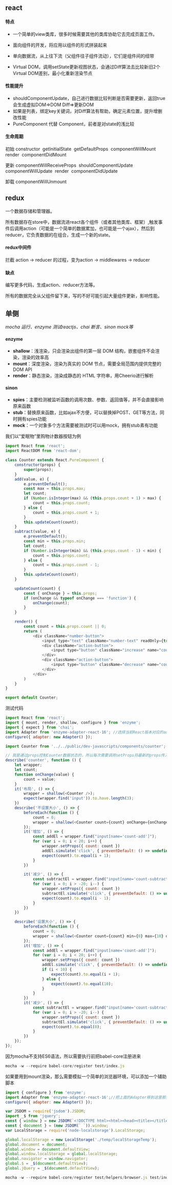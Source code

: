 ## react

#### 特点

- 一个简单的view类库，很多时候需要其他的类库协助它去完成页面工作。

- 面向组件的开发，将应用以组件的形式拼装起来

- 单向数据流，从上往下流（父组件往子组件流动），它们是组件间的纽带

- Virtual DOM，调用setState更新视图状态，会通过Diff算法去比较新旧2个Virtual DOM差别，最小化重新渲染节点


#### 性能提升

- shouldComponentUpdate，自己进行数据比较判断是否需要更新，返回true 会生成虚拟DOM=>DOM Diff=>更新DOM
- 如果是列表，绑定key关键词，对Diff算法有帮助，确定元素位置，提升增删改性能
- PureComponent 代替 Component，前者是对state的浅比较

#### 生命周期

初始
constructor 
getInitialState 
getDefaultProps 
componentWillMount 
render 
componentDidMount 

更新
componentWillReceiveProps 
shouldComponentUpdate 
componentWillUpdate 
render 
componentDidUpdate 

卸载
componentWillUnmount





## redux

一个数据存储和管理器。

所有数据存在store中，数据流进react各个组件（或者其他类库、框架）,触发事件后调用action（可能是一个简单的数据累加，也可能是一个ajax），然后到reducer，它负责数据的在组合，生成一个新的state。

#### redux中间件

拦截 action -> reducer 的过程，变为action -> middlewares -> reducer

#### 缺点

编写更多代码，生成action、reducer方法等。

所有的数据完全从父组件留下来，写的不好可能引起大量组件更新，影响性能。





## 单侧

_mocha 运行、enzyme 测试reactjs、chai 断言、sinon mock等_

#### enzyme

- **shallow**：浅渲染，只会渲染出组件的第一层 DOM 结构，嵌套组件不会渲染，渲染的效率高
- **mount**：深度渲染，渲染为真实的 DOM 节点，需要全局范围内提供完整的 DOM API
- **render**：静态渲染，渲染成静态的 HTML 字符串，用Cheerio进行解析

#### sinon

- **spies**：主要检测被监听函数的调用次数、参数、返回值等，并不会直接影响原来函数
- **stub**：替换原来函数，比如ajax不方便，可以替换掉POST、GET等方法，同时拥有spies功能
- **mock**：一个对象多个方法需要被测试时可以用mock，拥有stub素有功能

我们以“爱眠物”里购物计数器按钮为例

```js
import React from 'react';
import ReactDOM from 'react-dom';

class Counter extends React.PureComponent {
    constructor(props) {
        super(props);
    }
    add(value, e) {
        e.preventDefault();
        const max = this.props.max;
        let count;
        if (Number.isInteger(max) && (this.props.count + 1) > max) {
            count = this.props.count;
        } else {
            count = this.props.count + 1;
        }
        this.updateCount(count);
    }
    subtract(value, e) {
        e.preventDefault();
        const min = this.props.min;
        let count;
        if (Number.isInteger(min) && (this.props.count - 1) < min) {
            count = this.props.count;
        } else {
            count = this.props.count - 1;
        }
        this.updateCount(count);
    }

    updateCount(count) {
        const { onChange } = this.props;
        if (onChange && typeof onChange === 'function') {
            onChange(count);
        }
    }

    render() {
        const count = this.props.count || 0;
        return (
            <div className="number-button">
                <input type="text" className="number-text" readOnly={true} value={count} />
                <div className="action-button">
                    <input type="button" className="increase" name="count-add" value="+" onClick={this.add.bind(this, +1)} />
                </div>
                <div className="action-button">
                    <input type="button" className="decrease" name="count-subtract" value="-" onClick={this.subtract.bind(this, -1)} />
                </div>
            </div>
        )
    }
}

export default Counter;
```

测试代码

```js
import React from 'react';
import { mount, render, shallow, configure } from 'enzyme';
import { expect } from 'chai';
import Adapter from 'enzyme-adapter-react-16'; //选择当前React版本对应的adapter版本
configure({ adapter: new Adapter() });

import Counter from '../../public/dev-javascripts/components/counter';

// 我是通过props控制Counter数据状态的，所以每次需要调用setProps将最新的props传入组件
describe('counter', function () {
    let wrapper;
    let count;
    function onChange(value) {
        count = value;
    }
    it('布局', () => {
        wrapper = shallow(<Counter />);
        expect(wrapper.find('input')).to.have.length(3);
    })
    describe('不设置大小', () => {
        beforeEach(function () {
            count = 0;
            wrapper = shallow(<Counter count={count} onChange={onChange} />);
        });
        it('增加', () => {
            const addEl = wrapper.find("input[name='count-add']");
            for (var i = 0; i < 20; i++) {
                wrapper.setProps({ count: count })
                addEl.simulate('click', { preventDefault: () => undefined });
                expect(count).to.equal(i + 1);
            }
        })

        it('减少', () => {
            const subtractEl = wrapper.find("input[name='count-subtract']")
            for (var i = 0; i > -20; i--) {
                wrapper.setProps({ count: count })
                subtractEl.simulate('click', { preventDefault: () => undefined });
                expect(count).to.equal(i - 1);
            }
        })
    })

    describe('设置大小', () => {
        beforeEach(function () {
            count = 0;
            wrapper = shallow(<Counter count={count} min={0} max={10} onChange={onChange} />);
        });
        it('增加', () => {
            const addEl = wrapper.find("input[name='count-add']");
            for (var i = 0; i < 20; i++) {
                wrapper.setProps({ count: count })
                addEl.simulate('click', { preventDefault: () => undefined });
                if (i < 10) {
                    expect(count).to.equal(i + 1);
                } else {
                    expect(count).to.equal(10);
                }
            }
        })
        it('减少', () => {
            const subtractEl = wrapper.find("input[name='count-subtract']")
            for (var i = 0; i > -20; i--) {
                wrapper.setProps({ count: count })
                subtractEl.simulate('click', { preventDefault: () => undefined });
                expect(count).to.equal(0);
            }
        })
    });
});
```

因为mocha不支持ES6语法，所以需要执行前把babel-core注册进来

```js
mocha -w --require babel-core/register test/index.js
```

如果要用到mount渲染，那么需要模拟一个简单的浏览器环境，可以添加一个辅助脚本

```js
import { configure } from 'enzyme';
import Adapter from 'enzyme-adapter-react-16';//把上面的Adapter移到这里那么其他的测试脚本就不需要添加这个代码了
configure({ adapter: new Adapter() });

var JSDOM = require('jsdom').JSDOM;
import _$ from 'jquery';
const { window } = new JSDOM(`<!DOCTYPE html><html><head><title></title></head><body></body></html>`);
const { document } = (new JSDOM(` `)).window;
var LocalStorage = require('node-localstorage').LocalStorage;

global.localStorage = new LocalStorage('./temp/localStorageTemp');
global.document = document;
global.window = document.defaultView;
global.window.localStorage = global.localStorage;
global.navigator = window.navigator;
global.$ = _$(document.defaultView);
global.jQuery = _$(document.defaultView);
```

```js
mocha -w --require babel-core/register test/helpers/browser.js test/index.js
```

